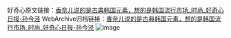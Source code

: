 好奇心原文链接：[香奈儿说的是古典韩国元素，想的是韩国流行市场_时尚_好奇心日报-孙今泾](https://www.qdaily.com/articles/9225.html)
WebArchive归档链接：[香奈儿说的是古典韩国元素，想的是韩国流行市场_时尚_好奇心日报-孙今泾](http://web.archive.org/web/20190623153911/https://www.qdaily.com/articles/9225.html)
![image](http://ww3.sinaimg.cn/large/007d5XDply1g3vew0ahu7j30u03x0kjl)